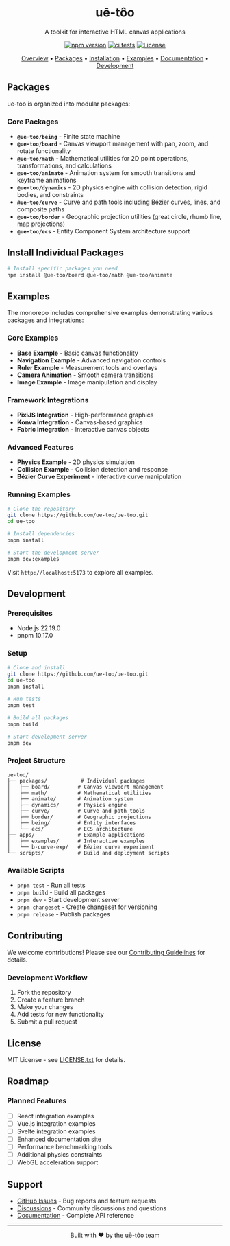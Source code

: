 <h1 align="center">
    uē-tôo
</h1>
<p align="center">
    A toolkit for interactive HTML canvas applications
</p>

<div align="center">

[![npm version](https://img.shields.io/npm/v/ue-too.svg?style=for-the-badge)](https://www.npmjs.com/package/ue-too)
[![ci tests](https://img.shields.io/github/actions/workflow/status/niuee/board/ci-test.yml?label=test&style=for-the-badge)](https://github.com/niuee/board/actions/workflows/ci-test.yml)
[![License](https://img.shields.io/github/license/niuee/board?style=for-the-badge)](https://github.com/niuee/board/blob/main/LICENSE.txt)

</div>

<p align="center">
  <a href="#overview">Overview</a> •
  <a href="#packages">Packages</a> •
  <a href="#installation">Installation</a> •
  <a href="#examples">Examples</a> •
  <a href="#documentation">Documentation</a> •
  <a href="#development">Development</a>
</p>

## Packages

ue-too is organized into modular packages:

### Core Packages

- **`@ue-too/being`** - Finite state machine
- **`@ue-too/board`** - Canvas viewport management with pan, zoom, and rotate functionality
- **`@ue-too/math`** - Mathematical utilities for 2D point operations, transformations, and calculations
- **`@ue-too/animate`** - Animation system for smooth transitions and keyframe animations
- **`@ue-too/dynamics`** - 2D physics engine with collision detection, rigid bodies, and constraints
- **`@ue-too/curve`** - Curve and path tools including Bézier curves, lines, and composite paths
- **`@ue-too/border`** - Geographic projection utilities (great circle, rhumb line, map projections)
- **`@ue-too/ecs`** - Entity Component System architecture support

## Install Individual Packages
```bash
# Install specific packages you need
npm install @ue-too/board @ue-too/math @ue-too/animate
```

## Examples

The monorepo includes comprehensive examples demonstrating various packages and integrations:

### Core Examples
- **Base Example** - Basic canvas functionality
- **Navigation Example** - Advanced navigation controls
- **Ruler Example** - Measurement tools and overlays
- **Camera Animation** - Smooth camera transitions
- **Image Example** - Image manipulation and display

### Framework Integrations
- **PixiJS Integration** - High-performance graphics
- **Konva Integration** - Canvas-based graphics
- **Fabric Integration** - Interactive canvas objects

### Advanced Features
- **Physics Example** - 2D physics simulation
- **Collision Example** - Collision detection and response
- **Bézier Curve Experiment** - Interactive curve manipulation

### Running Examples

```bash
# Clone the repository
git clone https://github.com/ue-too/ue-too.git
cd ue-too

# Install dependencies
pnpm install

# Start the development server
pnpm dev:examples
```

Visit `http://localhost:5173` to explore all examples.

## Development

### Prerequisites
- Node.js 22.19.0
- pnpm 10.17.0

### Setup
```bash
# Clone and install
git clone https://github.com/ue-too/ue-too.git
cd ue-too
pnpm install

# Run tests
pnpm test

# Build all packages
pnpm build

# Start development server
pnpm dev
```

### Project Structure
```
ue-too/
├── packages/           # Individual packages
│   ├── board/         # Canvas viewport management
│   ├── math/          # Mathematical utilities
│   ├── animate/       # Animation system
│   ├── dynamics/      # Physics engine
│   ├── curve/         # Curve and path tools
│   ├── border/        # Geographic projections
│   ├── being/         # Entity interfaces
│   └── ecs/           # ECS architecture
├── apps/              # Example applications
│   ├── examples/      # Interactive examples
│   └── b-curve-exp/   # Bézier curve experiment 
└── scripts/           # Build and deployment scripts
```

### Available Scripts
- `pnpm test` - Run all tests
- `pnpm build` - Build all packages
- `pnpm dev` - Start development server
- `pnpm changeset` - Create changeset for versioning
- `pnpm release` - Publish packages

## Contributing

We welcome contributions! Please see our [Contributing Guidelines](CONTRIBUTING.md) for details.

### Development Workflow
1. Fork the repository
2. Create a feature branch
3. Make your changes
4. Add tests for new functionality
5. Submit a pull request

## License

MIT License - see [LICENSE.txt](LICENSE.txt) for details.

## Roadmap

### Planned Features
- [ ] React integration examples
- [ ] Vue.js integration examples  
- [ ] Svelte integration examples
- [ ] Enhanced documentation site
- [ ] Performance benchmarking tools
- [ ] Additional physics constraints
- [ ] WebGL acceleration support

## Support

- [GitHub Issues](https://github.com/ue-too/ue-too/issues) - Bug reports and feature requests
- [Discussions](https://github.com/ue-too/ue-too/discussions) - Community discussions and questions
- [Documentation](https://ue-too.github.io/ue-too/) - Complete API reference

---

<p align="center">
    Built with ❤️ by the uē-tôo team
</p>
